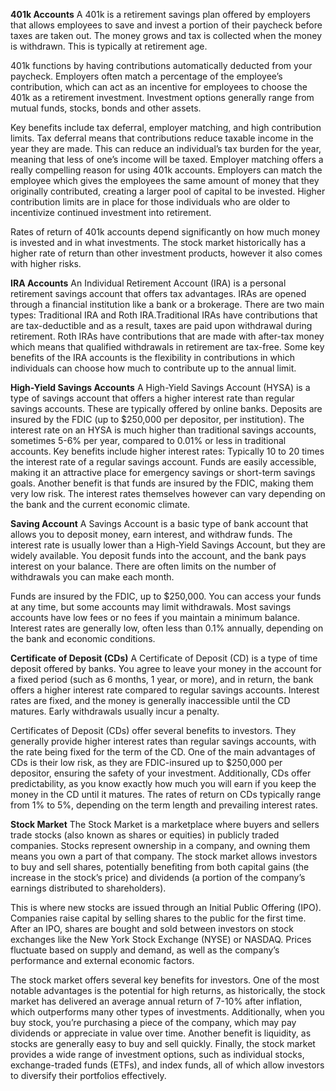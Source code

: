**401k Accounts**
A 401k is a retirement savings plan offered by employers that allows employees to save and invest a portion of their paycheck before taxes are taken out. The money grows and tax is collected when the money is withdrawn. This is typically at retirement age. 

401k functions by having contributions automatically deducted from your paycheck. Employers often match a percentage of the employee’s contribution, which can act as an incentive for employees to choose the 401k as a retirement investment. Investment options generally range from mutual funds, stocks, bonds and other assets. 

Key benefits include tax deferral, employer matching, and high contribution limits. Tax deferral means that contributions reduce taxable income in the year they are made. This can reduce an individual’s tax burden for the year, meaning that less of one’s income will be taxed. Employer matching offers a really compelling reason for using 401k accounts. Employers can match the employee which gives the employees the same amount of money that they originally contributed, creating a larger pool of capital to be invested. Higher contribution limits are in place for those individuals who are older to incentivize continued investment into retirement. 

Rates of return of 401k accounts depend significantly on how much money is invested and in what investments. The stock market historically has a higher rate of return than other investment products, however it also comes with higher risks. 

**IRA Accounts**
An Individual Retirement Account (IRA) is a personal retirement savings account that offers tax advantages. IRAs are opened through a financial institution like a bank or a brokerage. There are two main types: Traditional IRA and Roth IRA.Traditional IRAs have contributions that are tax-deductible and as a result, taxes are paid upon withdrawal during retirement. Roth IRAs have contributions that are made with after-tax money which means that qualified withdrawals in retirement are tax-free. Some key benefits of the IRA accounts is the flexibility in contributions in which individuals can choose how much to contribute up to the annual limit. 

**High-Yield Savings Accounts**
A High-Yield Savings Account (HYSA) is a type of savings account that offers a higher interest rate than regular savings accounts. These are typically offered by online banks. Deposits are insured by the FDIC (up to $250,000 per depositor, per institution). The interest rate on an HYSA is much higher than traditional savings accounts, sometimes 5-6% per year, compared to 0.01% or less in traditional accounts. 
Key benefits include higher interest rates: Typically 10 to 20 times the interest rate of a regular savings account. Funds are easily accessible, making it an attractive place for emergency savings or short-term savings goals. Another benefit is that funds are insured by the FDIC, making them very low risk. The interest rates themselves however can vary depending on the bank and the current economic climate.

**Saving Account**
A Savings Account is a basic type of bank account that allows you to deposit money, earn interest, and withdraw funds. The interest rate is usually lower than a High-Yield Savings Account, but they are widely available. You deposit funds into the account, and the bank pays interest on your balance. There are often limits on the number of withdrawals you can make each month.

Funds are insured by the FDIC, up to $250,000. You can access your funds at any time, but some accounts may limit withdrawals. Most savings accounts have low fees or no fees if you maintain a minimum balance. Interest rates are generally low, often less than 0.1% annually, depending on the bank and economic conditions.

**Certificate of Deposit (CDs)**
A Certificate of Deposit (CD) is a type of time deposit offered by banks. You agree to leave your money in the account for a fixed period (such as 6 months, 1 year, or more), and in return, the bank offers a higher interest rate compared to regular savings accounts. Interest rates are fixed, and the money is generally inaccessible until the CD matures. Early withdrawals usually incur a penalty.

Certificates of Deposit (CDs) offer several benefits to investors. They generally provide higher interest rates than regular savings accounts, with the rate being fixed for the term of the CD. One of the main advantages of CDs is their low risk, as they are FDIC-insured up to $250,000 per depositor, ensuring the safety of your investment. Additionally, CDs offer predictability, as you know exactly how much you will earn if you keep the money in the CD until it matures. The rates of return on CDs typically range from 1% to 5%, depending on the term length and prevailing interest rates.

**Stock Market**
The Stock Market is a marketplace where buyers and sellers trade stocks (also known as shares or equities) in publicly traded companies. Stocks represent ownership in a company, and owning them means you own a part of that company. The stock market allows investors to buy and sell shares, potentially benefiting from both capital gains (the increase in the stock’s price) and dividends (a portion of the company’s earnings distributed to shareholders).

This is where new stocks are issued through an Initial Public Offering (IPO). Companies raise capital by selling shares to the public for the first time. After an IPO, shares are bought and sold between investors on stock exchanges like the New York Stock Exchange (NYSE) or NASDAQ. Prices fluctuate based on supply and demand, as well as the company’s performance and external economic factors.

The stock market offers several key benefits for investors. One of the most notable advantages is the potential for high returns, as historically, the stock market has delivered an average annual return of 7-10% after inflation, which outperforms many other types of investments. Additionally, when you buy stock, you’re purchasing a piece of the company, which may pay dividends or appreciate in value over time. Another benefit is liquidity, as stocks are generally easy to buy and sell quickly. Finally, the stock market provides a wide range of investment options, such as individual stocks, exchange-traded funds (ETFs), and index funds, all of which allow investors to diversify their portfolios effectively.


